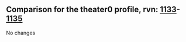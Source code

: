 ## Comparison for the theater0 profile, rvn: [1133](https://github.com/PRO100KatYT/FortniteProfileRevisions/tree/main/profiles/theater0/1133%20theater0.json)-[1135](https://github.com/PRO100KatYT/FortniteProfileRevisions/tree/main/profiles/theater0/1135%20theater0.json)

No changes
